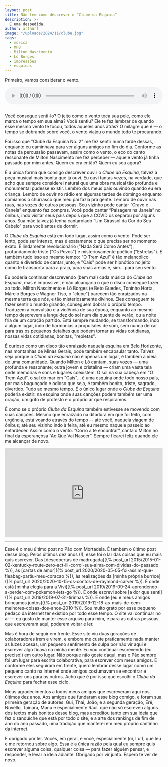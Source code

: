 ```yaml
---
layout: post
title: Não tem como descrever o “Clube da Esquina”
description: >-
  E uma despedida.
author: arthurf
image: "/uploads/2024/11/clube.jpg"
tags:
  - música
  - MPB
  - Milton Nascimento
  - Lô Borges
  - impressões
  - esquinas
---
```


Primeiro, vamos considerar o vento.

<audio controls autoplay poster="/uploads/2024/11/clube.jpg" style="width: 100%; aspect-ratio: 4 / 3; margin-bottom: 1em;">
  <source src="{% link uploads/2024/11/clube.m4a %}" type="audio/mp4" />
  <source src="{% link uploads/2024/11/clube.ogg %}" type="audio/ogg" />
</audio>

Você consegue senti-lo? O jeito como o vento toca sua pele, como ele marca o tempo em sua alma? Você sentiu? Ele te fez lembrar de quando esse mesmo vento te tocou, todos aqueles anos atrás? O milagre que é — o tempo se dobrando sobre você, o vento viajou o mundo todo te procurando.

Foi isso que "Clube da Esquina No. 2" me fez sentir numa tarde dessas, enquanto eu caminhava para ver alguns amigos no fim do dia. Conforme as notas da percussão passavam, assim como o vento, o eco do canto ressonante de Milton Nascimento me fez perceber — aquele vento já tinha passado por mim antes. Quem eu era então? Quem eu sou agora?

É a única forma que consigo descrever ouvir o _Clube da Esquina_, talvez a peça musical mais bonita que já ouvi. Eu ouvi tantas vezes, na verdade, que acho que sempre considerei natural que uma obra musical tão profunda e monumental pudesse existir. Lembro dos meus pais ouvindo quando eu era criança. Lembro de ouvir no rádio em algumas tardes de domingo enquanto comíamos o churrasco que meu pai fazia pra gente. Lembro de ouvir nas ruas, nas vozes de outras pessoas. Seu vizinho pode cantar “Cravo e Canela” enquanto faz compras. Você pode cantar “Paisagem na Janela” no ônibus, indo visitar seus pais depois que a COVID os separou por alguns anos. Sua mãe talvez já tenha cantarolado “Um Girassol da Cor do Seu Cabelo” para você antes de dormir.

O _Clube da Esquina_ está em todo lugar, assim como o vento. Pode ser lento, pode ser intenso, mas é exatamente o que precisa ser no momento exato. É lindamente revolucionário ("Nada Será Como Antes"), profundamente triste ("Os Povos") e misteriosamente poético ("Estrelas"). É também tudo isso ao mesmo tempo: "O Trem Azul" é tão melancólico quanto é divertido de cantar junto, e "Cais" pode ser hipnótico no jeito como te transporta para a praia, para suas areias e, sim... para seu vento.

Eu poderia continuar descrevendo (bem mal) cada música do _Clube da Esquina_, mas é impossível, e não alcançaria o que o disco consegue fazer ao todo. Milton Nascimento e Lô Borges (e Beto Guedes, Toninho Horta, Márcio Borges e Wagner Tiso, o "clube") parecem tão enraizados na mesma terra que nós, e tão misteriosamente divinos. Eles conseguem te fazer sentir o mundo girando, conseguem dobrar o próprio tempo. Traduzem a convulsão e a violência de sua época, enquanto ao mesmo tempo descrevem a languidez do sol num dia quente de verão, ou a noite fria de um coração partido. Está sempre mudando, se transformando, indo a algum lugar, indo de harmonias a propulsões de som, sem nunca deixar para trás os pequenos detalhes que podem tornar as vidas cotidianas, nossas vidas cotidianas, bonitas, "repletas".

É curioso como um disco tão enraizado naquela esquina em Belo Horizonte, nas montanhas de Minas Gerais, pode também encapsular tanto. Talvez seja porque o _Clube da Esquina_ não é apenas um lugar, é também a ideia de uma comunidade. Quando Milton e Lô cantam, suas vozes — uma profunda e ressonante; outra jovem e cristalina — criam uma vasta tela onde memórias e sons e lugares coexistem. O sol na sua cabeça em "O Trem Azul", o sal do mar em "Cais"... é uma esquina onde todo nosso país, por mais bagunçado e odioso que seja, é também bonito, triste, sagrado, divertido. Tudo ao mesmo tempo. É o único lugar onde o _Clube da Esquina_ poderia existir: na esquina onde suas canções podem também ser uma oração, um grito de protesto e o próprio ar que respiramos.

É como se o próprio _Clube da Esquina_ também estivesse se movendo com suas canções. Mesmo que enraizado na ditadura em que foi feito, com urgência, está voando através do tempo -- até você, naquela viagem de ônibus; até seu vizinho indo à feira, até eu mesmo naquele passeio ao entardecer. Assim como o vento. “Corro a te encontrar”, canta o Milton no final da esperançosa “Ao Que Vai Nascer”. Sempre ficarei feliz quando ele me alcançar de novo.

<iframe class="full-width" style="width: 100%; height: auto; aspect-ratio: 16 / 9;" src="https://www.youtube.com/embed/WwTf61AZNEo" title="Milton &amp; Lô Borges - Clube da Esquina" frameborder="0" allow="accelerometer; autoplay; clipboard-write; encrypted-media; gyroscope; picture-in-picture; web-share" referrerpolicy="strict-origin-when-cross-origin" allowfullscreen></iframe>

***

Esse é o meu último post no Pão com Mortadela. É também o último post desse blog. Pelos últimos dez anos (!), esse foi o lar das coisas que eu mais quis escrever. Das [descobertas de madrugada]({% post_url 2015/2015-01-02-kentucky-route-zero-act-iii-corroi-sua-alma-com-dividas-do-passado %}), às [cartas de amor]({% post_url 2020/2020-05-05-foi-assim-que-fleabag-partiu-meu-coracao %}), às realizações da [minha própria burrice]({% post_url 2020/2020-10-15-os-contos-de-raymond-carver %}). É onde está [minha elegia para a Vivi]({% post_url 2019/2019-09-24-aprendendo-a-perder-com-pokemon-lets-go %}). É onde escrevi sobre [a dor que senti]({% post_url 2019/2019-07-31-tirinhas %}). É onde [eu e meus amigos brincamos juntos]({% post_url 2019/2019-12-18-as-mais-de-cem-melhores-coisas-dos-anos-2010 %}). Sou muito grato por esse pequeno pedaço da internet ter existido por todo esse tempo. O site vai continuar no ar — eu gosto de manter esse arquivo para mim, e para as outras pessoas que escreveram aqui, poderem voltar e ler.

Mas é hora de seguir em frente. Esse site viu duas gerações de colaboradores irem e virem, e embora me custe praticamente nada manter as luzes acesas, um pequeno sentimento de culpa por não vir aqui e escrever algo ficava na minha mente. Eu vou continuar escrevendo (eu preciso!) [em outro lugar](https://arthr.me/). Não porque não goste daqui, mas o Pão sempre foi um lugar para escrita colaborativa, para escrever com meus amigos. E conforme eles seguiram em frente, quero lembrar desse lugar como um pequeno canto na internet onde amigos costumavam se encontrar e escrever uns para os outros. Acho que é por isso que escolhi o _Clube da Esquina_ para fechar esse ciclo.

Meus agradecimentos a todos meus amigos que escreveram aqui nos últimos dez anos. Aos amigos que fundaram esse blog comigo, e foram sua primeira geração de autores: Gui, Thai, João; e a segunda geração, Erê, Novello, Tainara, Manu e especialmente Raul, que não só escreveu alguns dos textos mais bonitos desse blog, mas acreditou tanto em sua ideia que fez o sanduíche que está por todo o site, e a arte dos rankings de fim de ano do ano passado, uma tradição que manterei em meu próprio cantinho da internet.

E obrigado por ler. Vocês, em geral, e você, especialmente (oi, Lu!), que leu e me retornou sobre algo. Essa é a única razão pela qual eu sempre quis escrever alguma coisa, qualquer coisa — para fazer alguém pensar, e responder, e levar a ideia adiante. Obrigado por vir junto. Espero te ver de novo.
